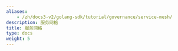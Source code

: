```yaml
---
aliases:
    - /zh/docs3-v2/golang-sdk/tutorial/governance/service-mesh/
description: 服务网格
title: 服务网格
type: docs
weight: 5
---
```

